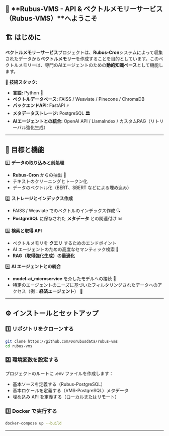 ## 🌿 **Rubus-VMS - API & ベクトルメモリーサービス（Rubus-VMS）**へようこそ

## 🏗️ はじめに
**ベクトルメモリーサービス**プロジェクトは、**Rubus-Cron**システムによって収集されたデータから**ベクトルメモリー**を作成することを目的としています。このベクトルメモリーは、専門のAIエージェントのための**動的知識ベース**として機能します。

🔹 **技術スタック:**
- **言語:** Python 🐍
- **ベクトルデータベース:** FAISS / Weaviate / Pinecone / ChromaDB
- **バックエンドAPI:** FastAPI ⚡
- **メタデータストレージ:** PostgreSQL 🏛️
- **AIエージェントとの統合:** OpenAI API / LlamaIndex / カスタムRAG（リトリーバル強化生成）

---

## 🎯 目標と機能

1️⃣ **データの取り込みと前処理**
   - **Rubus-Cron** からの抽出 📡
   - テキストのクリーニングとトークン化
   - データのベクトル化（BERT、SBERT などによる埋め込み）

2️⃣ **ストレージとインデックス作成**
   - FAISS / Weaviate でのベクトルのインデックス作成 🔍
   - **PostgreSQL** に保存された **メタデータ** との関連付け 📊

3️⃣ **検索と取得 API**
   - ベクトルメモリを **クエリ** するためのエンドポイント
   - AI エージェントのための高度なセマンティック検索 🤖
   - **RAG（取得強化生成）の最適化**

4️⃣ **AI エージェントとの統合**
   - **model-ai_microservice** を介したモデルへの接続 🎯
   - 特定のエージェントのニーズに基づいたフィルタリングされたデータへのアクセス（例：**経済エージェント**） 🏦

---

## ⚙️ **インストールとセットアップ**

### **1️⃣ リポジトリをクローンする**
```sh
git clone https://github.com/0xrubusdata/rubus-vms
cd rubus-vms
```
### **2️⃣ 環境変数を設定する**
プロジェクトのルートに .env ファイルを作成します：
 - 基本ソースを定義する（Rubus-PostgreSQL）
 - 基本ロケールを定義する（VMS-PostgreSQL）メタデータ
 - 埋め込み API を定義する（ローカルまたはリモート）

### **3️⃣ Docker で実行する**
```sh
docker-compose up --build
```

---